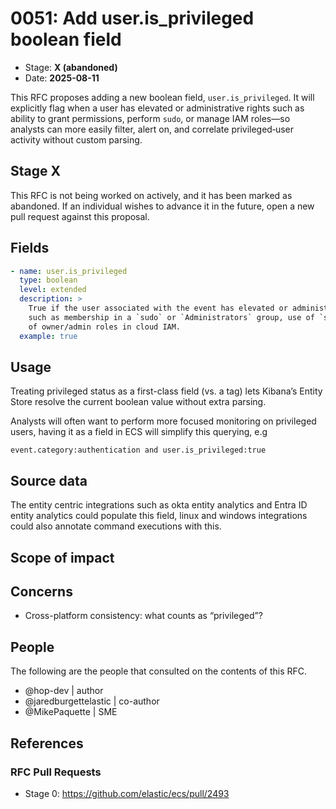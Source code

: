 # 0051: Add user.is_privileged boolean field

- Stage: **X (abandoned)**
- Date: **2025-08-11**

This RFC proposes adding a new boolean field, `user.is_privileged`. It will explicitly flag when a user has elevated or administrative rights such as ability to grant permissions, perform `sudo`, or manage IAM roles—so analysts can more easily filter, alert on, and correlate privileged‐user activity without custom parsing.

## Stage X

This RFC is not being worked on actively, and it has been marked as abandoned. If an individual wishes to advance it in the future, open a new pull request against this proposal.


## Fields

```yaml
- name: user.is_privileged
  type: boolean
  level: extended
  description: >
    True if the user associated with the event has elevated or administrative privileges,
    such as membership in a `sudo` or `Administrators` group, use of `sudo`, or assignment
    of owner/admin roles in cloud IAM.
  example: true
```

## Usage

Treating privileged status as a first-class field (vs. a tag) lets Kibana’s Entity Store resolve the current boolean value without extra parsing.

Analysts will often want to perform more focused monitoring on privileged users, having it as a field in ECS will simplify this querying, e.g

```kql
event.category:authentication and user.is_privileged:true
```

## Source data

The entity centric integrations such as okta entity analytics and Entra ID entity analytics could populate this field, linux and windows integrations could also annotate command executions with this.

## Scope of impact

<!--
Stage 2: Identifies scope of impact of changes. Are breaking changes required? Should deprecation strategies be adopted? Will significant refactoring be involved? Break the impact down into:
 * Ingestion mechanisms (e.g. beats/logstash)
 * Usage mechanisms (e.g. Kibana applications, detections)
 * ECS project (e.g. docs, tooling)
The goal here is to research and understand the impact of these changes on users in the community and development teams across Elastic. 2-5 sentences each.
-->

## Concerns

- Cross-platform consistency: what counts as “privileged”?
<!--
Stage 1: Identify potential concerns, implementation challenges, or complexity. Spend some time on this. Play devil's advocate. Try to identify the sort of non-obvious challenges that tend to surface later. The goal here is to surface risks early, allow everyone the time to work through them, and ultimately document resolution for posterity's sake.
-->

<!--
Stage 2: Document new concerns or resolutions to previously listed concerns. It's not critical that all concerns have resolutions at this point, but it would be helpful if resolutions were taking shape for the most significant concerns.
-->

<!--
Stage 3: Document resolutions for all existing concerns. Any new concerns should be documented along with their resolution. The goal here is to eliminate risk of churn and instability by ensuring all concerns have been addressed.
-->

## People

The following are the people that consulted on the contents of this RFC.

* @hop-dev | author
* @jaredburgettelastic | co-author
* @MikePaquette | SME



## References

<!-- Insert any links appropriate to this RFC in this section. -->

### RFC Pull Requests

* Stage 0: https://github.com/elastic/ecs/pull/2493

<!--
* Stage 1: https://github.com/elastic/ecs/pull/NNN
...
-->
